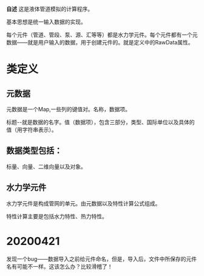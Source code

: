 **自述**
这是液体管道模拟的计算程序。

基本思想是统一输入数据的实现。

每个元件（管道、管段、泵、源、汇等等）都是水力学元件。每个元件都有一个元数据——就是用户输入的数据，用于创建元件的。就是定义中的RawData属性。

# 类定义

## 元数据

元数据是一个Map,一些列的键值对。名称，数据项。

标题--就是数据的名字。值（数据项），包含三部分，类型、国际单位以及具体的值（用字符串表示）。

## 数据类型包括：

标量、向量、二维向量以及对象。

## 水力学元件

水力学元件是构成管网的单元。由元数据以及特性计算公式组成。

特性计算主要是包括水力特性、热力特性。

# 20200421

发现一个bug——数据导入之前给元件命名，但是，导入后，文件中所保存的元件名有可能不一样。这该怎么办？比较滑稽了！


